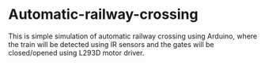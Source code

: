 # Automatic-railway-crossing
This is simple simulation of automatic railway crossing using Arduino, where the train will be detected using IR sensors and the gates will be closed/opened using L293D motor driver. 
